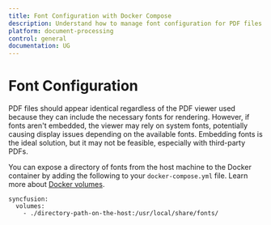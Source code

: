 ```yaml
---
title: Font Configuration with Docker Compose
description: Understand how to manage font configuration for PDF files when using the Syncfusion Document Processing Engine with Docker Compose. Learn how to ensure consistent rendering across different PDF viewers by embedding fonts or exposing a directory of fonts from the host machine to the Docker container.
platform: document-processing
control: general
documentation: UG
---
```

# Font Configuration

PDF files should appear identical regardless of the PDF viewer used because they can include the necessary fonts for rendering. However, if fonts aren't embedded, the viewer may rely on system fonts, potentially causing display issues depending on the available fonts. Embedding fonts is the ideal solution, but it may not be feasible, especially with third-party PDFs.

You can expose a directory of fonts from the host machine to the Docker container by adding the following to your `docker-compose.yml` file. Learn more about [Docker volumes](https://docs.docker.com/storage/volumes/).

```
syncfusion:
  volumes:
    - ./directory-path-on-the-host:/usr/local/share/fonts/
```